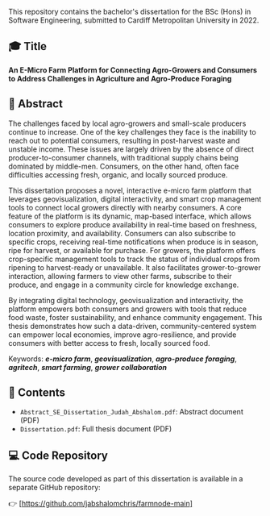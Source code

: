 This repository contains the bachelor's dissertation for the BSc (Hons) in Software Engineering, submitted to Cardiff Metropolitan University in 2022.

## 🎓 Title
**An E-Micro Farm Platform for Connecting Agro-Growers and Consumers to Address Challenges in Agriculture and Agro-Produce Foraging**

## 📄 Abstract
The challenges faced by local agro-growers and small-scale producers continue to increase. One of the key challenges they face is the inability to reach out to potential consumers,  resulting in post-harvest waste and unstable income. These issues are largely driven by the absence of direct producer-to-consumer channels, with traditional supply chains being dominated by middle-men. Consumers, on the other hand, often face difficulties accessing fresh, organic, and locally sourced produce.

This dissertation proposes a novel, interactive e-micro farm platform that leverages geovisualization, digital interactivity, and smart crop management tools to connect local growers directly with nearby consumers. A core feature of the platform is its dynamic, map-based interface, which allows consumers to explore produce availability in real-time based on freshness, location proximity, and availability. Consumers can also subscribe to specific crops, receiving real-time notifications when produce is in season, ripe for harvest, or available for purchase. For growers, the platform offers crop-specific management tools to track the status of individual crops from ripening to harvest-ready or unavailable. It also facilitates grower-to-grower interaction, allowing farmers to view other farms, subscribe to their produce, and engage in a community circle for knowledge exchange.

By integrating digital technology, geovisualization and interactivity, the platform empowers both consumers and growers with tools that reduce food waste, foster sustainability, and enhance community engagement. This thesis demonstrates how such a data-driven, community-centered system can empower local economies, improve agro-resilience, and provide consumers with better access to fresh, locally sourced food.

Keywords: **_e-micro farm_**, **_geovisualization_**, **_agro-produce foraging_**, **_agritech_**, **_smart farming_**, **_grower collaboration_**

## 📘 Contents
- `Abstract_SE_Dissertation_Judah_Abshalom.pdf`: Abstract document (PDF)
- `Dissertation.pdf`: Full thesis document (PDF)

## 💻 Code Repository

The source code developed as part of this dissertation is available in a separate GitHub repository:

👉 [https://github.com/jabshalomchris/farmnode-main]
